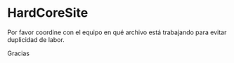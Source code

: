 HardCoreSite
============
Por favor coordine con el equipo en qué archivo está trabajando para evitar duplicidad de labor.

Gracias
